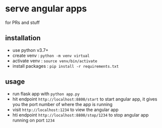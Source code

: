 # serve angular apps
for PRs and stuff

## installation
* use python v3.7+
* create venv : `python -m venv virtual`
* activate venv : `source venv/bin/activate`
* install packages : `pip install -r requirements.txt`

## usage
* run flask app with `python app.py`
* hit endpoint `http://localhost:8800/start` to start angular app,
it gives you the port number of where the app is running
* visit `http://localhost:1234` to view the angular app
* hti endpoint `http://localhost:8800/stop/1234` to stop angular app running on port `1234`